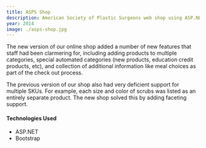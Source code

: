 ```yaml
---
title: ASPS Shop
description: American Society of Plastic Surgeons web shop using ASP.NET and Bootstrap.
year: 2014
image: ./asps-shop.jpg
---
```


The new version of our online shop added a number of new features that staff had been clarmering for, including adding products to multiple categories, special automated categories (new products, education credit products, etc), and collection of additional information like meal choices as part of the check out process.

The previous version of our shop also had very deficient support for multiple SKUs. For example, each size and color of scrubs was listed as an entirely separate product. The new shop solved this by adding faceting support.

#### Technologies Used

* ASP.NET
* Bootstrap